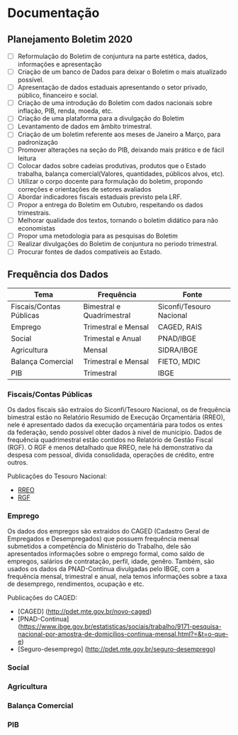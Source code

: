 # Documentação

## Planejamento Boletim 2020

- [ ] Reformulação do Boletim de conjuntura na parte estética, dados, informações e apresentação
- [ ] Criação de um banco de Dados para deixar o Boletim o mais atualizado possível.
- [ ] Apresentação de dados estaduais apresentando o setor privado, público, financeiro e social.
- [ ] Criação de uma introdução do Boletim com dados nacionais sobre inflação, PIB, renda, moeda, etc.
- [ ] Criação de uma plataforma para a divulgação do Boletim
- [ ] Levantamento de dados em âmbito trimestral.
- [ ] Criação de um boletim referente aos meses de Janeiro a Março, para padronização
- [ ] Promover alterações na seção do PIB, deixando mais prático e de fácil leitura
- [ ] Colocar dados sobre cadeias produtivas, produtos que o Estado trabalha, balança comercial(Valores, quantidades, públicos alvos, etc).
- [ ] Utilizar o corpo docente para formulação do boletim, propondo correções e orientações de setores avaliados
- [ ] Abordar indicadores fiscais estaduais previsto pela LRF.
- [ ] Propor a entrega do Boletim em Outubro, respeitando os dados trimestrais.
- [ ] Melhorar qualidade dos textos, tornando o boletim didático para não economistas
- [ ] Propor uma metodologia para as pesquisas do Boletim
- [ ] Realizar divulgações do Boletim de conjuntura no periodo trimestral.
- [ ] Procurar fontes de dados compativeis ao Estado.

## Frequência dos Dados

|   Tema      | Frequência  |  Fonte   |
| ----------- | ----------- | -------- |
| Fiscais/Contas Públicas | Bimestral e Quadrimestral | Siconfi/Tesouro Nacional |
| Emprego | Trimestral e Mensal | CAGED, RAIS |
| Social | Trimestal e Anual | PNAD/IBGE |
| Agricultura | Mensal | SIDRA/IBGE |
| Balança Comercial | Trimestral e Mensal | FIETO, MDIC |
| PIB | Trimestral | IBGE |


### Fiscais/Contas Públicas

Os dados fiscais são extraíos do Siconfi/Tesouro Nacional, os de frequência bimestral estão no Relatório Resumido de Execução Orçamentária (RREO), nele é apresentado dados da execução orçamentária para todos os entes da federação, sendo possível obter dados à nivel de município. Dados de frequência quadrimestral estão contidos no Relatório de Gestão Fiscal (RGF). O RGF é menos detalhado que RREO, nele há demonstrativo da despesa com pessoal, dívida consolidada, operações de crédito, entre outros.

Publicações do Tesouro Nacional:
* [RREO](https://www.tesourotransparente.gov.br/publicacoes/rreo-em-foco-estados-e-municipios/2020/16)
* [RGF](https://www.tesourotransparente.gov.br/publicacoes/rgf-em-foco-estados-e-municipios/2020/27?ano_selecionado=2020)

### Emprego
Os dados dos empregos são extraidos do CAGED (Cadastro Geral de Empregados e Desempregados) que possuem frequência mensal submetidos a competência do Ministério do Trabalho, dele são apresentados informações sobre o emprego formal, como saldo de empregos, salários de contratação, perfil, idade, genêro. Também, são usados os dados da PNAD-Continua divulgadas pelo IBGE, com a frequência mensal, trimestral e anual, nela temos informações sobre a taxa de desemprego, rendimentos, ocupação e etc.

Publicações do CAGED:
* [CAGED] (http://pdet.mte.gov.br/novo-caged)
* [PNAD-Continua] (https://www.ibge.gov.br/estatisticas/sociais/trabalho/9171-pesquisa-nacional-por-amostra-de-domicilios-continua-mensal.html?=&t=o-que-e)
* [Seguro-desemprego] (http://pdet.mte.gov.br/seguro-desemprego)

### Social

### Agricultura

### Balança Comercial

### PIB
